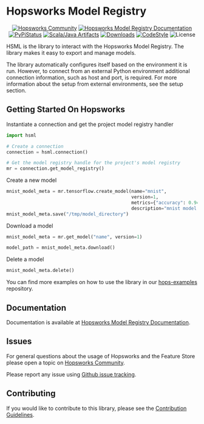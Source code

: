 # Hopsworks Model Registry

<p align="center">
  <a href="https://community.hopsworks.ai"><img
    src="https://img.shields.io/discourse/users?label=Hopsworks%20Community&server=https%3A%2F%2Fcommunity.hopsworks.ai"
    alt="Hopsworks Community"
  /></a>
    <a href="https://docs.hopsworks.ai"><img
    src="https://img.shields.io/badge/docs-HSML-orange"
    alt="Hopsworks Model Registry Documentation"
  /></a>
  <a href="https://pypi.org/project/hsml/"><img
    src="https://img.shields.io/pypi/v/hsml?color=blue"
    alt="PyPiStatus"
  /></a>
  <a href="https://archiva.hops.works/#artifact/com.logicalclocks/hsml"><img
    src="https://img.shields.io/badge/java-HSML-green"
    alt="Scala/Java Artifacts"
  /></a>
  <a href="https://pepy.tech/project/hsml/month"><img
    src="https://pepy.tech/badge/hsml/month"
    alt="Downloads"
  /></a>
  <a href="https://github.com/psf/black"><img
    src="https://img.shields.io/badge/code%20style-black-000000.svg"
    alt="CodeStyle"
  /></a>
  <a><img
    src="https://img.shields.io/pypi/l/hsml?color=green"
    alt="License"
  /></a>
</p>

HSML is the library to interact with the Hopsworks Model Registry. The library makes it easy to export and manage models.

The library automatically configures itself based on the environment it is run.
However, to connect from an external Python environment additional connection information, such as host and port, is required. For more information about the setup from external environments, see the setup section.

## Getting Started On Hopsworks

Instantiate a connection and get the project model registry handler
```python
import hsml

# Create a connection
connection = hsml.connection()

# Get the model registry handle for the project's model registry
mr = connection.get_model_registry()
```

Create a new model
```python
mnist_model_meta = mr.tensorflow.create_model(name="mnist",
                                              version=1,
                                              metrics={"accuracy": 0.94},
                                              description="mnist model description")
mnist_model_meta.save("/tmp/model_directory")
```

Download a model
```python
mnist_model_meta = mr.get_model("name", version=1)

model_path = mnist_model_meta.download()
```

Delete a model
```python
mnist_model_meta.delete()
```



You can find more examples on how to use the library in our [hops-examples](https://github.com/logicalclocks/hops-examples) repository.

## Documentation

Documentation is available at [Hopsworks Model Registry Documentation](https://docs.hopsworks.ai/).

## Issues

For general questions about the usage of Hopsworks and the Feature Store please open a topic on [Hopsworks Community](https://community.hopsworks.ai/).

Please report any issue using [Github issue tracking](https://github.com/logicalclocks/machine-learning-api/issues).


## Contributing

If you would like to contribute to this library, please see the [Contribution Guidelines](CONTRIBUTING.md).
